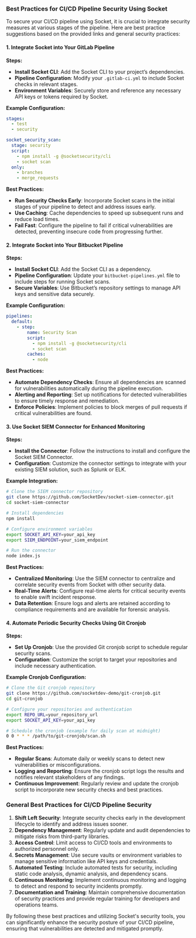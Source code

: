 ### Best Practices for CI/CD Pipeline Security Using Socket

To secure your CI/CD pipeline using Socket, it is crucial to integrate security measures at various stages of the pipeline. Here are best practice suggestions based on the provided links and general security practices:

#### 1. **Integrate Socket into Your GitLab Pipeline**

**Steps:**
- **Install Socket CLI**: Add the Socket CLI to your project’s dependencies.
- **Pipeline Configuration**: Modify your `.gitlab-ci.yml` to include Socket checks in relevant stages.
- **Environment Variables**: Securely store and reference any necessary API keys or tokens required by Socket.

**Example Configuration:**
```yaml
stages:
  - test
  - security

socket_security_scan:
  stage: security
  script:
    - npm install -g @socketsecurity/cli
    - socket scan
  only:
    - branches
    - merge_requests
```

**Best Practices:**
- **Run Security Checks Early**: Incorporate Socket scans in the initial stages of your pipeline to detect and address issues early.
- **Use Caching**: Cache dependencies to speed up subsequent runs and reduce load times.
- **Fail Fast**: Configure the pipeline to fail if critical vulnerabilities are detected, preventing insecure code from progressing further.

#### 2. **Integrate Socket into Your Bitbucket Pipeline**

**Steps:**
- **Install Socket CLI**: Add the Socket CLI as a dependency.
- **Pipeline Configuration**: Update your `bitbucket-pipelines.yml` file to include steps for running Socket scans.
- **Secure Variables**: Use Bitbucket’s repository settings to manage API keys and sensitive data securely.

**Example Configuration:**
```yaml
pipelines:
  default:
    - step:
        name: Security Scan
        script:
          - npm install -g @socketsecurity/cli
          - socket scan
        caches:
          - node
```

**Best Practices:**
- **Automate Dependency Checks**: Ensure all dependencies are scanned for vulnerabilities automatically during the pipeline execution.
- **Alerting and Reporting**: Set up notifications for detected vulnerabilities to ensure timely response and remediation.
- **Enforce Policies**: Implement policies to block merges of pull requests if critical vulnerabilities are found.

#### 3. **Use Socket SIEM Connector for Enhanced Monitoring**

**Steps:**
- **Install the Connector**: Follow the instructions to install and configure the Socket SIEM Connector.
- **Configuration**: Customize the connector settings to integrate with your existing SIEM solution, such as Splunk or ELK.

**Example Integration:**
```bash
# Clone the SIEM connector repository
git clone https://github.com/SocketDev/socket-siem-connector.git
cd socket-siem-connector

# Install dependencies
npm install

# Configure environment variables
export SOCKET_API_KEY=your_api_key
export SIEM_ENDPOINT=your_siem_endpoint

# Run the connector
node index.js
```

**Best Practices:**
- **Centralized Monitoring**: Use the SIEM connector to centralize and correlate security events from Socket with other security data.
- **Real-Time Alerts**: Configure real-time alerts for critical security events to enable swift incident response.
- **Data Retention**: Ensure logs and alerts are retained according to compliance requirements and are available for forensic analysis.

#### 4. **Automate Periodic Security Checks Using Git Cronjob**

**Steps:**
- **Set Up Cronjob**: Use the provided Git cronjob script to schedule regular security scans.
- **Configuration**: Customize the script to target your repositories and include necessary authentication.

**Example Cronjob Configuration:**
```bash
# Clone the Git cronjob repository
git clone https://github.com/socketdev-demo/git-cronjob.git
cd git-cronjob

# Configure your repositories and authentication
export REPO_URL=your_repository_url
export SOCKET_API_KEY=your_api_key

# Schedule the cronjob (example for daily scan at midnight)
0 0 * * * /path/to/git-cronjob/scan.sh
```

**Best Practices:**
- **Regular Scans**: Automate daily or weekly scans to detect new vulnerabilities or misconfigurations.
- **Logging and Reporting**: Ensure the cronjob script logs the results and notifies relevant stakeholders of any findings.
- **Continuous Improvement**: Regularly review and update the cronjob script to incorporate new security checks and best practices.

### General Best Practices for CI/CD Pipeline Security

1. **Shift Left Security**: Integrate security checks early in the development lifecycle to identify and address issues sooner.
2. **Dependency Management**: Regularly update and audit dependencies to mitigate risks from third-party libraries.
3. **Access Control**: Limit access to CI/CD tools and environments to authorized personnel only.
4. **Secrets Management**: Use secure vaults or environment variables to manage sensitive information like API keys and credentials.
5. **Automated Testing**: Include automated tests for security, including static code analysis, dynamic analysis, and dependency scans.
6. **Continuous Monitoring**: Implement continuous monitoring and logging to detect and respond to security incidents promptly.
7. **Documentation and Training**: Maintain comprehensive documentation of security practices and provide regular training for developers and operations teams.

By following these best practices and utilizing Socket's security tools, you can significantly enhance the security posture of your CI/CD pipeline, ensuring that vulnerabilities are detected and mitigated promptly.
